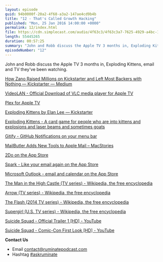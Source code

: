 ```yaml
---
layout: episode
guid: 94b0000f-20a2-4f68-a3a2-147ae4cd9b4b
title: "12 - That's Called Growth Hacking"
published: "Mon, 25 Jan 2016 14:00:00 +0000"
permalink: 12/index.html
file: https://cdn.simplecast.com/audio/4f63c3/4f63c3a7-7625-4929-a4bc-1ef4cdcbca06/46797059-ab65-4620-8c59-55580a55db22/11a39c21_tc.mp3?aid=rss_feed&feed=7Rzwf7P6
length: 55445265
duration: 00:57:25
summary: "John and Robb discuss the Apple TV 3 months in, Exploding Kittens, email, and TV they've been watching."
episodeNumber: "12"
---
```


John and Robb discuss the Apple TV 3 months in, Exploding Kittens, email and TV they've been watching.

[How Zano Raised Millions on Kickstarter and Left Most Backers with Nothing — Kickstarter — Medium](https://medium.com/kickstarter/how-zano-raised-millions-on-kickstarter-and-left-backers-with-nearly-nothing-85c0abe4a6cb#.z23129hq6)

[VideoLAN - Official Download of VLC media player for Apple TV](https://www.videolan.org/vlc/download-appletv.html)

[Plex for Apple TV](https://plex.tv/appletv)

[Exploding Kittens by Elan Lee — Kickstarter](https://www.kickstarter.com/projects/elanlee/exploding-kittens/description)

[Exploding Kittens - A card game for people who are into kittens and explosions and laser beams and sometimes goats](http://www.explodingkittens.com/)

[Gitify - GitHub Notifications on your menu bar](http://gitify.io/)

[MailButler Adds New Tools to Apple Mail – MacStories](https://www.macstories.net/reviews/mailbutler-adds-new-tools-to-apple-mail/)

[2Do on the App Store](https://itunes.apple.com/cz/app/2do-tasks-done-in-style/id303656546?mt=8&at=1001l88w&ct=ep12)

[Spark - Like your email again on the App Store](https://itunes.apple.com/gb/app/spark-like-your-email-again/id997102246?mt=8&at=1001l88w&ct=ep12)

[Microsoft Outlook - email and calendar on the App Store](https://itunes.apple.com/gb/app/microsoft-outlook-email-calendar/id951937596?mt=8&at=1001l88w&ct=ep12)

[The Man in the High Castle (TV series) - Wikipedia, the free encyclopedia](https://en.wikipedia.org/wiki/The_Man_in_the_High_Castle_(TV_series))

[Arrow (TV series) - Wikipedia, the free encyclopedia](https://en.wikipedia.org/wiki/Arrow_(TV_series))

[The Flash (2014 TV series) - Wikipedia, the free encyclopedia](https://en.wikipedia.org/wiki/The_Flash_(2014_TV_series))

[Supergirl (U.S. TV series) - Wikipedia, the free encyclopedia](https://en.wikipedia.org/wiki/Supergirl_(U.S._TV_series))

[Suicide Squad - Official Trailer 1 \[HD\] - YouTube](https://www.youtube.com/watch?v=CmRih_VtVAs)

[Suicide Squad - Comic-Con First Look \[HD\] - YouTube](https://www.youtube.com/watch?v=PLLQK9la6Go)

**Contact Us**

*   Email [contact@ruminatepodcast.com](mailto:contact@ruminatepodcast.com)
*   Hashtag [#askruminate](https://twitter.com/search?q=askruminate)
